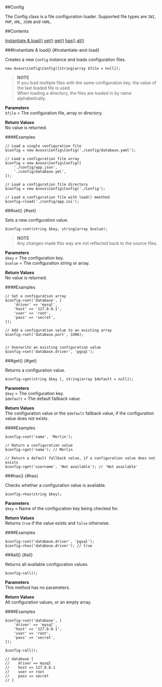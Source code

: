 ##Config

The Config class is a file configuration loader. Supported file types are
`INI`, `PHP`, `XML`, `JSON` and `YAML`.

##Contents

<div id="contents" markdown="1">

[Instantiate & load()](#instantiate-and-load)
[set()](#set)
[get()](#get)
[has()](#has)
[all()](#all)

</div>

###Instantiate & load() {#instantiate-and-load}

Creates a new `Config` instance and loads configuration files.

    new Avoxx\Config\Config([string|array $file = null]);

>**NOTE**  
If you load multiple files with the same configuration key,
the value of the last loaded file is used.  
When loading a directory, the files are loaded in by name alphabetically.

**Parameters**  
`$file` = The configuration file, array or directory.

**Return Values**  
No value is returned.

####Examples

    // Load a single configuration file
    $config = new Avoxx\Config\Config('./config/database.yaml');
    
    // Load a configuration file array
    $config = new Avoxx\Config\Config([
        './config/app.json',
        './config/database.yml',
    ]);

    // Load a configuration file directory
    $config = new Avoxx\Config\Config('./config');

    // Load a configuration file with load() meethod
    $config->load('./config/app.ini');

###set() {#set}

Sets a new configuration value.

    $config->set(string $key, string|array $value);

>**NOTE**  
Any changes made this way are not reflected back to the source files.

**Parameters**  
`$key` = The configuration key.  
`$value` = The configuration string or array.

**Return Values**  
No value is returned.

####Examples

    // Set a configuration array
    $config->set('database', [
        'driver' => 'mysql',
        'host' => '127.0.0.1',
        'user' => 'root',
        'pass' => 'secret',
    ]);

    // Add a configuration value to an existing array    
    $config->set('database.port', 3306);


    // Overwrite an existing configuration value
    $config->set('database.driver', 'pgsql');

###get() {#get}

Returns a configuration value.

    $config->get(string $key [, string|array $default = null]);

**Parameters**  
`$key` = The configuration key.  
`$default` = The default fallback value.

**Return Values**  
The configuration value or the `$default` fallback value,
if the configuration value does not exists.

####Examples

    $config->set('name', 'Merlin');

    // Return a configuration value
    $config->get('name'); // Merlin

    // Return a default fallback value, if a configuration value does not exists
    $config->get('username', 'Not available'); // 'Not available'

###has() {#has}

Checks whether a configuration value is available.

    $config->has(string $key);

**Parameters**  
`$key` = Name of the configuration key being checked for.

**Return Values**  
Returns `true` if the value exists and `false` otherwise.

####Examples

    $config->set('database.driver', 'pgsql');
    $config->has('database.driver'); // true

###all() {#all}

Returns all available configuration values.

    $config->all();

**Parameters**  
This method has no parameters.  
    
**Return Values**  
All configuration values, or an empty array.

####Examples

    $config->set('database', [
        'driver' => 'mysql',
        'host' => '127.0.0.1',
        'user' => 'root',
        'pass' => 'secret',
    ]);
        
    $config->all();
    
    // database [
    //    driver => mysql
    //    host => 127.0.0.1
    //    user => root
    //    pass => secret
    // ]
